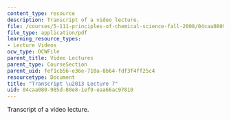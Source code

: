 ```yaml
---
content_type: resource
description: Transcript of a video lecture.
file: /courses/5-111-principles-of-chemical-science-fall-2008/04caa080985d80e81ef9eaa66ac97810_5-111F08-L07.pdf
file_type: application/pdf
learning_resource_types:
- Lecture Videos
ocw_type: OCWFile
parent_title: Video Lectures
parent_type: CourseSection
parent_uid: fef1cb56-e36e-710a-8b64-fdf3f4ff25c4
resourcetype: Document
title: "Transcript \u2013 Lecture 7"
uid: 04caa080-985d-80e8-1ef9-eaa66ac97810
---
```

Transcript of a video lecture.

